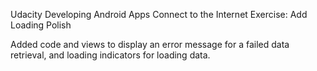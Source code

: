 Udacity
Developing Android Apps
Connect to the Internet
Exercise: Add Loading Polish

Added code and views to display an error message for a failed data retrieval, and loading indicators for loading data.
